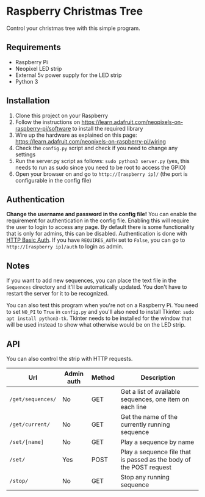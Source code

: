# Raspberry Christmas Tree
Control your christmas tree with this simple program.

## Requirements
- Raspberry Pi
- Neopixel LED strip
- External 5v power supply for the LED strip
- Python 3

## Installation
1. Clone this project on your Raspberry
2. Follow the instructions on https://learn.adafruit.com/neopixels-on-raspberry-pi/software to install the required library
3. Wire up the hardware as explained on this page: https://learn.adafruit.com/neopixels-on-raspberry-pi/wiring
4. Check the `config.py` script and check if you need to change any settings
5. Run the server.py script as follows: `sudo python3 server.py` (yes, this needs to run as sudo since you need to be root to access the GPIO)
6. Open your browser on and go to `http://[raspberry ip]/` (the port is configurable in the config file)

## Authentication
__Change the username and password in the config file!__
You can enable the requirement for authentication in the config file. Enabling this will require the user to login to access any page. By default there is some functionality that is only for admins, this can be disabled. Authentication is done with [HTTP Basic Auth](https://en.wikipedia.org/wiki/Basic_access_authentication).
If you have `REQUIRES_AUTH` set to `False`, you can go to `http://[raspberry ip]/auth` to login as admin.

## Notes
If you want to add new sequences, you can place the text file in the `Sequences` directory and it'll be automatically updated. You don't have to restart the server for it to be recognized.

You can also test this program when you're not on a Raspberry Pi. You need to set `NO_PI` to `True` in `config.py` and you'll also need to install Tkinter: `sudo apt install python3-tk`. Tkinter needs to be installed for the window that will be used instead to show what otherwise would be on the LED strip.

## API
You can also control the strip with HTTP requests.

| Url              | Admin auth  | Method    | Description |
|------------------|----------------|-----------|-------------|
|`/get/sequences/` | No             | GET       | Get a list of available sequences, one item on each line |
|`/get/current/`   | No             | GET       | Get the name of the currently running sequence |
|`/set/[name]`     | No             | GET       | Play a sequence by name |
|`/set/`           | Yes            | POST      | Play a sequence file that is passed as the body of the POST request |
|`/stop/`          | No             | GET       | Stop any running sequence |